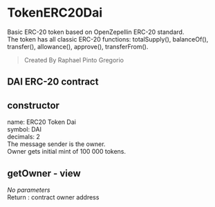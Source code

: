# TokenERC20Dai  
Basic ERC-20 token based on OpenZepellin ERC-20 standard.  
The token has all classic ERC-20 functions: totalSupply(), balanceOf(), transfer(), allowance(), approve(), transferFrom().  
> Created By Raphael Pinto Gregorio

## DAI ERC-20 contract

## constructor
name: ERC20 Token Dai  
symbol: DAI  
decimals: 2  
The message sender is the owner.  
Owner gets initial mint of 100 000 tokens.

## getOwner - view
_No parameters_  
Return : contract owner address